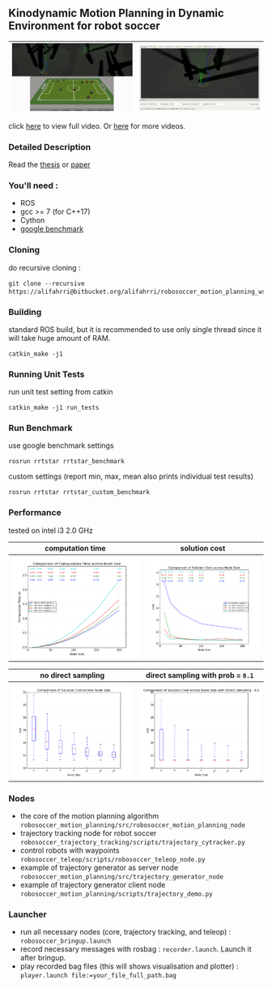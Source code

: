 ## Kinodynamic Motion Planning in Dynamic Environment for robot soccer
| ![demo_short.gif](demo_short.gif) 	| ![viz.gif](viz.gif) 	| 
|----------------------------------:	|------------------------------------	|
  
click [here](https://youtu.be/jYTKOSrrcoY) to view full video. Or [here](https://www.youtube.com/playlist?list=PL2Kn-ntDzDZsU3pb30TBWnRmIcATtSVu8) for more videos.  

### Detailed Description
Read the [thesis](https://bitbucket.org/alifahrri/bachelor-thesis/src/master/build/thesis.pdf) or [paper](https://bitbucket.org/alifahrri/bachelor-thesis/src/master/build/paper.pdf)  

### You'll need :
- ROS
- gcc >= 7 (for C++17)
- Cython
- [google benchmark](https://github.com/google/benchmark)

### Cloning  
do recursive cloning :   
```
git clone --recursive https://alifahrri@bitbucket.org/alifahrri/robosoccer_motion_planning_ws.git
```

### Building 
standard ROS build, but it is recommended to use only single thread since it will take huge amount of RAM.  
```
catkin_make -j1
```

### Running Unit Tests
run unit test setting from catkin
```
catkin_make -j1 run_tests
```

### Run Benchmark
use google benchmark settings 
```
rosrun rrtstar rrtstar_benchmark
```
custom settings (report min, max, mean also prints individual test results)
```
rosrun rrtstar rrtstar_custom_benchmark
```

### Performance   
tested on intel i3 2.0 GHz   

| computation time               | solution cost                  |
|--------------------------------|--------------------------------|
| ![time_plot.png](time_plot.png) | ![cost_plot.png](cost_plot.png) |  
   
|                                                       no direct sampling | direct sampling with prob = `0.1`                                      |
|--------------------------------------------------------------------------|------------------------------------------------------------------------|
| ![direct_sample_disabled_boxplot.png](direct_sample_disabled_boxplot.png) | ![direct_sample_enabled_boxplot.png](direct_sample_enabled_boxplot.png) |

### Nodes
* the core of the motion planning algorithm `robosoccer_motion_planning/src/robosoccer_motion_planning_node`
* trajectory tracking node for robot soccer `robosoccer_trajectory_tracking/scripts/trajectory_cytracker.py` 
* control robots with waypoints `robosoccer_teleop/scripts/robosoccer_teleop_node.py`
* example of trajectory generator as server node `robosoccer_motion_planning/src/trajectory_generator_node`
* example of trajectory generator client node `robosoccer_motion_planning/scripts/trajectory_demo.py`
   
### Launcher
* run all necessary nodes (core, trajectory tracking, and teleop) : `robosoccer_bringup.launch`   
* record necessary messages with rosbag : `recorder.launch`. Launch it after bringup.
* play recorded bag files (this will shows visualisation and plotter) : `player.launch file:=your_file_full_path.bag`
